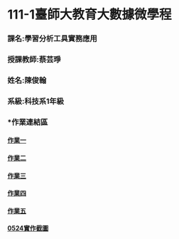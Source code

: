 #  111-1臺師大教育大數據微學程
### 課名:學習分析工具實務應用
###  授課教師:蔡芸琤
###  姓名:陳俊翰
###  系級:科技系1年級
###  *作業連結區
#### [作業一](https://github.com/nick399100/LAT/blob/main/week3/task1.ipynb)
#### [作業二](https://nbviewer.org/github/nick399100/LAT/blob/main/week5/plotly%20tesk2.ipynb) 
#### [作業三](https://github.com/nick399100/LAT/blob/main/week6/%E4%BD%9C%E6%A5%AD3.ipynb)
#### [作業四](https://github.com/nick399100/LAT/blob/main/TextSentimentBot/index.js)
#### [作業五](https://github.com/nick399100/LAT/tree/main/%E4%BD%9C%E6%A5%AD5)
#### [0524實作截圖](https://github.com/nick399100/LAT/blob/main/0524%E5%AF%A6%E4%BD%9C.png)